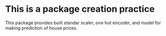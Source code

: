# This is a package creation practice

This package provides built standar scaler, one hot encoder, and model for making prediction of house prices.
